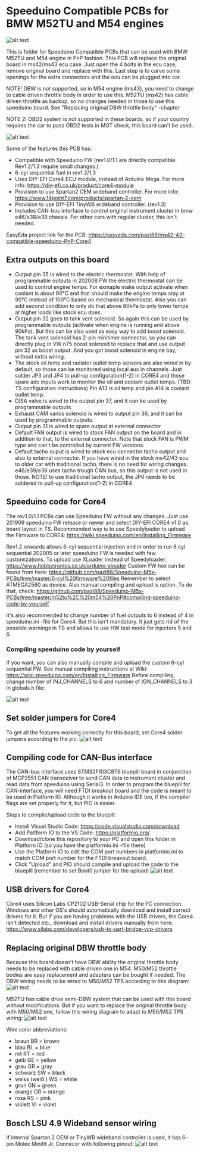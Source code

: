# Speeduino Compatible PCBs for BMW M52TU and M54 engines
![alt text](https://github.com/pazi88/Speeduino-M5x-PCBs/blob/master/m52tu,%20m54%20PnP/Pics/rev12.jpg?raw=true)

This is folder for Speeduino Compatible PCBs that can be used with BMW M52TU and M54 engine in PnP fashion. This PCB will replace the
original board in ms42/ms43 ecu case. Just open the 4 bolts in the ecu case, remove original board and replace with this. Last step is
to carve some openings for the extra connectors and the ecu can be plugged into car.

NOTE! DBW is not supported, so in M54 engine (ms43), you need to change to cable driven throttle body in order to use this.
M52TU (ms42) has cable driven throttle as backup, so no changes needed in those to use this speeduino board. See "Replacing original DBW throttle body" -chapter

NOTE 2! OBD2 system is not supported in these boards, so if your country requires the car to pass OBD2 tests in MOT check, this board can't be used.

![alt text](https://github.com/pazi88/Speeduino-M5x-PCBs/blob/master/m52tu,%20m54%20PnP/Pics/withcase.jpg?raw=true)

Some of the features this PCB has:
- Compatible with Speeduino FW (rev1.0/1.1 are directly compatible. Rev1.2/1.3 require small changes.)
- 6-cyl sequential fuel in rev1.2/1.3
- Uses DIY-EFI Core4 ECU module, instead of Arduino Mega. For more info: https://diy-efi.co.uk/product/core4-module
- Provision to use Spartan2 OEM wideband controller. For more info: https://www.14point7.com/products/spartan-2-oem
- Provision to use DIY-EFI TinyWB wideband controller. (rev1.3)
- Includes CAN-bus interface to control original instrument cluster in bmw e46/e38/e39 chassis. For other cars with regular cluster, this isn't needed.


EasyEda project link for the PCB: https://easyeda.com/pazi88/ms42-43-compatible-speeduino-PnP-Core4

## Extra outputs on this board

- Output pin 35 is wired to the electric thermostat. With help of programmable outputs in 202008 FW the electric thermostat can be used to control engine temps.
  For exmaple make output activate when coolant is about 90°C and that should make the engine temps stay at 90°C instead of 100°C based on mechanical thermostat.
  Also you can add second condition to only do that above 80kPa to only lower temps at higher loads like stock ecu does.
- Output pin 32 goes to tank vent solenoid. So again this can be used by programmable outputs (activate when engine is running and above 90kPa). But this can
  be also used as easy way to add boost solenoid. The tank vent solenoid has 2-pin minitimer connector, so you can directly plug in VW n75 boost solenoid to
  replace that and use output pin 32 as boost output. And you got boost solenoid in engine bay, without extra wiring.
- The stock oil temp and radiator outlet temp sensors are also wired in by default, so those can be monitored using local aux in channels. Just solder JP3 and JP4
  to pull-up configuration(1-2) in CORE4 and those spare adc inputs work to monitor the oil and coolant outlet temps. (TBD: TS configuration instructions)
  Pin A13 is oil temp and pin A14 is coolant outlet temp.
- DISA valve is wired to the output pin 37, and it can be used by programmable outputs.
- Exhaust CAM vanos solenoid is wired to output pin 36, and it can be used by programmable outputs.
- Output pin 31 is wired to spare output at external connector
- Default FAN output is wired to stock FAN output on the board and in addition to that, to the external connector. Note that stock FAN is PWM type and can't be
  controlled by current FW versions.
- Default tacho ouput is wired to stock ecu connector tacho output and also to external connector. If you have wired in the stock ms42/43 ecu to older car with
  traditional tacho, there is no need for wiring changes. e46/e39/e38 uses tacho trough CAN bus, so this output is not used in those. 
  NOTE! to use traditional tacho output, the JP6 needs to be soldered to pull-up configuration(1-2) in CORE4

## Speeduino code for Core4

The rev1.0/1.1 PCBs can use Speeduino FW without any changes. Just use 201909 speeduino FW release or newer and select DIY-EFI CORE4 v1.0 as board layout in TS.
Recommended way is to use Speedyloader to upload the Firmware to CORE4: https://wiki.speeduino.com/en/Installing_Firmware 

Rev1.2 onwards allows 6-cyl sequential injection and in order to run 6 cyl sequential 202005 or later speeduino FW is needed with few customizations.
To upload use XLoader instead of Speedyloader: https://www.hobbytronics.co.uk/arduino-xloader Custom FW hex can be found from here: https://github.com/pazi88/Speeduino-M5x-PCBs/tree/master/6-cyl%20firmware%20files
Remember to select ATMEGA2560 as device. Also manual compiling and upload is option. To do that, check: https://github.com/pazi88/Speeduino-M5x-PCBs/tree/master/m52tu%2C%20m54%20PnP#compiling-speeduino-code-by-yourself

It's also recommended to change number of fuel outputs to 6 instead of 4 in speeduino.ini -file for Core4. But this isn't mandatory. It just gets rid of the possible
warnings in TS and allows to use HW test mode for injectors 5 and 6.

### Compiling speeduino code by yourself

If you want, you can also manually compile and upload the custom 6-cyl sequential FW. See manual compiling instructions at Wiki: https://wiki.speeduino.com/en/Installing_Firmware
Before compiling, change number of INJ_CHANNELS to 6 and number of IGN_CHANNELS to 3 in globals.h file:

![alt text](https://pazi88.kuvat.fi/kuvat/Projektikuvat/Random%20projektit/speeduino/Settings.png?img=smaller)

## Set solder jumpers for Core4

To get all the features working correctly for this board, set Core4 solder jumpers according to the pic:
![alt text](https://pazi88.kuvat.fi/kuvat/Projektikuvat/Random%20projektit/speeduino/jumpers.jpg?img=smaller)

## Compiling code for CAN-Bus interface

The CAN-bus interface uses STM32F103C8T6 bluepill board in conjunction of MCP2551 CAN transceiver to send CAN data to instrument cluster and read
data from speeduino using Serial3. In order to program the bluepill for CAN-interface, you will need FTDI breakout board and the code is meant to be 
used in Platform IO. Although it works in Arduino IDE too, if the compiler flags are set properly for it, but PIO is easier.

Steps to compile/upload code to the bluepill:

- Install Visual Studio Code: https://code.visualstudio.com/download
- Add Paltform IO to the VS Code: https://platformio.org/
- Download/clone this repository to your PC and open this folder in Platform IO (so you have the platformio.ini -file there)
- Use the Platform IO to edit the COM port numbers in platformio.ini to match COM port number for the FTDI breakout board.
- Click "Upload" and PIO should compile and upload the code to the bluepill (remember to set Boot0 jumper for the upload)
![alt text](https://github.com/pazi88/Speeduino-M5x-PCBs/blob/master/m52tu,%20m54%20PnP/Pics/PIO.png?raw=true)

## USB drivers for Core4

Core4 uses Silicon Labs CP2102 USB-Serial chip for the PC connection. Windows and other OS's should automatically download and install correct drivers for it.
But if you are having problems with the USB drivers, the Core4 isn't detected etc., download and install drivers manually from here: https://www.silabs.com/developers/usb-to-uart-bridge-vcp-drivers

## Replacing original DBW throttle body

Because this board doesn't have DBW ability the original throttle body needs to be replaced with cable driven one in M54. M50/M52 throttle bodies
are easy replacement and adapters can be bought if needed. The DBW wiring needs to be wired to M50/M52 TPS according to this diagram:
![alt text](https://github.com/pazi88/Speeduino-M5x-PCBs/blob/master/m52tu,%20m54%20PnP/Pics/M54-M50TPS.png?raw=true)

M52TU has cable drive semi-DBW system that can be used with this board without modifications. But if you want to replace the original throttle body
with M50/M52 one, follow this wiring diagram to adapt to M50/M52 TPS wiring:
![alt text](https://github.com/pazi88/Speeduino-M5x-PCBs/blob/master/m52tu,%20m54%20PnP/Pics/M52TU-M50TPS.png?raw=true)

Wire color abbreviations:
- braun BR = brown
- blau BL = blue
- rot RT = red
- gelb GE = yellow
- grau GR = gray
- schwarz SW = black
- weiss (weiß ) WS = white
- grun GN = green
- orange OR = orange
- rosa RS = pink
- violett VI = violet

## Bosch LSU 4.9 Wideband sensor wiring

If internal Spartan 2 OEM or TinyWB wideband controller is used, it has 6-pin Molex Minifit Jr. Connecor with following pinout:
![alt text](https://github.com/pazi88/Speeduino-M5x-PCBs/blob/master/m52tu,%20m54%20PnP/Pics/LSU49_connector.png?raw=true)
